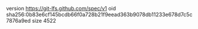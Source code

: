 version https://git-lfs.github.com/spec/v1
oid sha256:0b83e6cf145bcdb66f0a728b21f9eead363b9078db11233e678d7c5c7876a9ed
size 4522
